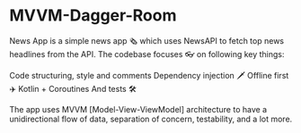 # MVVM-Dagger-Room
News App is a simple news app 🗞️ which uses NewsAPI to fetch top news headlines from the API. 
The codebase focuses 👓 on following key things:

Code structuring, style and comments
Dependency injection 🗡
Offline first ✈️
Kotlin + Coroutines
And tests 🛠

The app uses MVVM [Model-View-ViewModel] architecture to have a unidirectional flow of data, separation of concern, testability, and a lot more.

